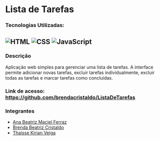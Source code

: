# Lista de Tarefas

### Tecnologias Utilizadas:
## ![HTML](https://img.shields.io/badge/HTML5-E34F26?style=for-the-badge&logo=html5&logoColor=white) ![CSS](https://img.shields.io/badge/CSS3-1572B6?style=for-the-badge&logo=css3&logoColor=white) ![JavaScript](https://img.shields.io/badge/JavaScript-F7DF1E?style=for-the-badge&logo=javascript&logoColor=black) 


### Descrição
Aplicação web simples para gerenciar uma lista de tarefas. A interface permite adicionar novas tarefas, excluir tarefas individualmente, excluir todas as tarefas e marcar tarefas como concluídas.

### Link de acesso: https://github.com/brendacristaldo/ListaDeTarefas

### Integrantes
<ul>
  <li><a href="https://github.com/anabmferraz">Ana Beatriz Maciel Ferraz</a></li>
  <li><a href="https://github.com/brendacristaldo">Brenda Beatriz Cristaldo</a></li>
  <li><a href="https://github.com/Thakirian">Thaisse Kirian Veiga</a></li>
</ul>
